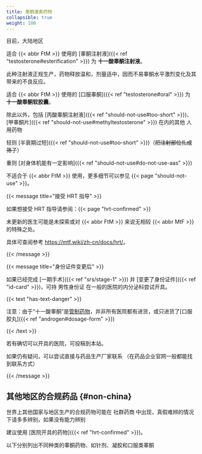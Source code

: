 ```yaml
---
title: 睾酮激素药物
collapsible: true
weight: 100
---
```


目前，大陆地区

适合 {{< abbr FtM >}} 使用的 [睾酮注射液]({{< ref "testosterone#esterification" >}}) 为 **十一酸睾酮注射液**。

此种注射液正规生产，药物释放温和，剂量适中，因而不易睾酮水平激烈变化及其带来的不良反应。

适合 {{< abbr FtM >}} 使用的 [口服睾酮]({{< ref "testosterone#oral" >}}) 为 **十一酸睾酮软胶囊**。

除此以外，包括 [丙酸睾酮注射液]({{< ref "should-not-use#too-short" >}})、[甲睾酮片]({{< ref "should-not-use#methyltestosterone" >}}) 在内的其他 人用药物

轻则 [半衰期过短]({{< ref "should-not-use#too-short" >}})（~~把注射部位扎成筛子~~）

重则 [对身体机能有一定影响]({{< ref "should-not-use#do-not-use-aas" >}})

不适合于 {{< abbr FtM >}} 使用，更多细节可以参见 {{< page "should-not-use" >}}。

{{< message title="接受 HRT 指导" >}}

如果想接受 HRT 指导请参阅：{{< page "hrt-confirmed" >}}

未更新的医生可能是未探索或对 {{< abbr FtM >}} 来说无相较 {{< abbr MtF >}} 的特殊之处。

具体可查阅参考 <https://mtf.wiki/zh-cn/docs/hrt/>。

{{< /message >}}

{{< message title="身份证件变更后" >}}

如果已经完成 [一期手术]({{< ref "srs/stage-1" >}}) 并 [变更了身份证件]({{< ref "id-card" >}})，可持 男性身份证 在一般的医院的内分泌科尝试开具。

{{< text "has-text-danger" >}}

注意：由于“十一酸睾酮”是[管制药物][stimulant]，并非所有医院都有进货，或只进货了[口服胶丸]({{< ref "androgen#dosage-form" >}})

[stimulant]: https://www.sport.gov.cn/n315/n20001395/c23887230/part/23887240.pdf

{{< /text >}}

若有确切可以开具的医院，可投稿到本站。

如果仍有疑问，可以尝试直接与药品生产厂家联系 （在药品企业官网一般都能找到联系方式）

{{< /message >}}

## 其他地区的合规药品 {#non-china}

世界上其他国家与地区生产的合规药物可能在 社群药商 中出现，真假难辨的情况下请多多辨别，如果没有能力辨别

建议使用 [医院开具的药物]({{< ref "hrt-confirmed" >}})。

以下分别列出不同种类的睾酮药物、如针剂、凝胶和口服类睾酮
